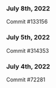 ### July 8th, 2022

Commit #133156

### July 5th, 2022

Commit #314353


### July 4th, 2022

Commit #72281
